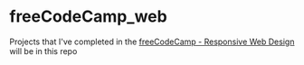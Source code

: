 # freeCodeCamp_web
Projects that I've completed in the [freeCodeCamp - Responsive Web Design](https://www.freecodecamp.org/learn/2022/responsive-web-design) will be in this repo
